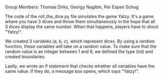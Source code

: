 Group Members:
Thomas Dirks,
Georgy Nagibin,
Per Espen Schug

The code of the roll_the_dice.py file simulates the game Yatzy.
It's a game where you have 3 dices and throw them simultaneously
in the hope that all 3 dices display the same number. When that 
happens, players have to shout "Yatzy!".

We created 3 variables (a, b, c), which represent dices. By using a
random function, these variables will take on a random value. To make
sure that the random value is an integer between 1 and 6, we defined 
the type (int) and created boundaries.

Lastly, we wrote an if statement that checks whether all variables
have the same value. If they do, a message box opens, which
says "Yatzy!".
